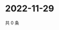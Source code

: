 # 2022-11-29

共 0 条

<!-- BEGIN WEIBO -->
<!-- 最后更新时间 Tue Nov 29 2022 18:15:49 GMT+0800 (China Standard Time) -->

<!-- END WEIBO -->
